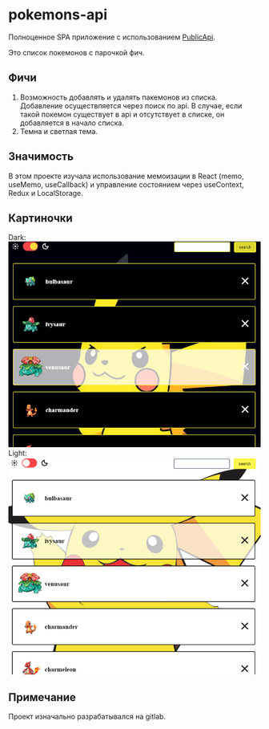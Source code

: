 # pokemons-api

 Полноценное SPA приложение с использованием [PublicApi](https://pokeapi.co/).

Это список покемонов с парочкой фич.

## Фичи

1. Возможность добавлять и удалять пакемонов из списка. Добавление осуществляется через поиск по api. В случае, если такой покемон существует в api и отсутствует в списке, он добавляется в начало списка. 
2. Темна и светлая тема.

## Значимость

В этом проекте изучала использование мемоизации в React (memo, useMemo, useCallback) и управление состоянием через useContext, Redux и LocalStorage.

## Картиночки

Dark: <br>
![dark](dark.png)<br>
Light: <br>
![light](light.png)

## Примечание

Проект изначально разрабатывался на gitlab.
